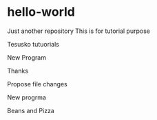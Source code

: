 # hello-world
Just another repository
This is for tutorial purpose


Tesusko tutuorials


New Program 

Thanks


Propose file changes

New progrma


Beans and Pizza
